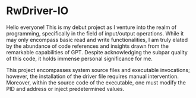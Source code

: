 # RwDriver-IO

Hello everyone! This is my debut project as I venture into the realm of programming, specifically in the field of input/output operations. While it may only encompass basic read and write functionalities, I am truly elated by the abundance of code references and insights drawn from the remarkable capabilities of GPT. Despite acknowledging the subpar quality of this code, it holds immense personal significance for me.


This project encompasses system source files and executable invocations; however, the installation of the driver file requires manual intervention. Moreover, within the source code of the executable, one must modify the PID and address or inject predetermined values.
